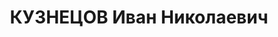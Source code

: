 ---
title: КУЗНЕЦОВ Иван Николаевич
description: "Род. в 1896, Московская обл., Каширский р-н, с. Старая Кашира, русский,\
  \ обр.: н/среднее, член/канд. в члены ВКП(б). Проживал: Минск, ул. Горького 21,\
  \ кв. 21. Директор, Трест Белторф \n  Арестован 05.09.1937. Обв. по ст. 69, 70,\
  \ 76 УК БССР - активный член а/с организации правых. Приговор: ВК ВС СССР, 24.11.1937\
  \ – ВМН с конфискацией имущества. Расстрелян 24.11.1937, Минск. \n  Реабилитирован\
  \ ВК ВС СССР 29.12.1966"
---